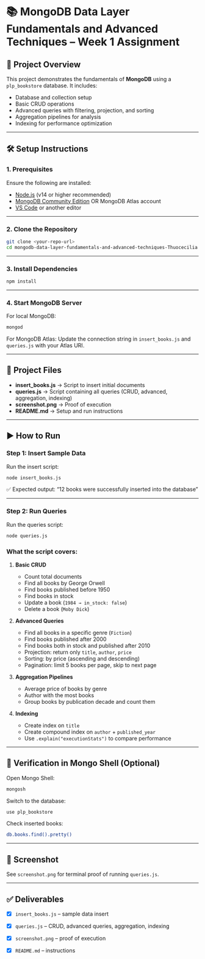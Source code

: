 # 📚 MongoDB Data Layer Fundamentals and Advanced Techniques – Week 1 Assignment

## 🚀 Project Overview

This project demonstrates the fundamentals of **MongoDB** using a `plp_bookstore` database. It includes:

* Database and collection setup
* Basic CRUD operations
* Advanced queries with filtering, projection, and sorting
* Aggregation pipelines for analysis
* Indexing for performance optimization

---

## 🛠️ Setup Instructions

### 1. Prerequisites

Ensure the following are installed:

* [Node.js](https://nodejs.org/) (v14 or higher recommended)
* [MongoDB Community Edition](https://www.mongodb.com/try/download/community) OR MongoDB Atlas account
* [VS Code](https://code.visualstudio.com/) or another editor

---

### 2. Clone the Repository

```bash
git clone <your-repo-url>
cd mongodb-data-layer-fundamentals-and-advanced-techniques-Thuocecilia
```

---

### 3. Install Dependencies

```bash
npm install
```

---

### 4. Start MongoDB Server

For local MongoDB:

```bash
mongod
```

For MongoDB Atlas:
Update the connection string in `insert_books.js` and `queries.js` with your Atlas URI.

---

## 📂 Project Files

* **insert_books.js** → Script to insert initial documents
* **queries.js** → Script containing all queries (CRUD, advanced, aggregation, indexing)
* **screenshot.png** → Proof of execution
* **README.md** → Setup and run instructions

---

## ▶️ How to Run

### Step 1: Insert Sample Data

Run the insert script:

```bash
node insert_books.js
```

✅ Expected output:
“12 books were successfully inserted into the database”

---

### Step 2: Run Queries

Run the queries script:

```bash
node queries.js
```

### What the script covers:

1. **Basic CRUD**

   * Count total documents
   * Find all books by George Orwell
   * Find books published before 1950
   * Find books in stock
   * Update a book (`1984 → in_stock: false`)
   * Delete a book (`Moby Dick`)

2. **Advanced Queries**

   * Find all books in a specific genre (`Fiction`)
   * Find books published after 2000
   * Find books both in stock and published after 2010
   * Projection: return only `title`, `author`, `price`
   * Sorting: by price (ascending and descending)
   * Pagination: limit 5 books per page, skip to next page

3. **Aggregation Pipelines**

   * Average price of books by genre
   * Author with the most books
   * Group books by publication decade and count them

4. **Indexing**

   * Create index on `title`
   * Create compound index on `author` + `published_year`
   * Use `.explain("executionStats")` to compare performance

---

## 📸 Verification in Mongo Shell (Optional)

Open Mongo Shell:

```bash
mongosh
```

Switch to the database:

```bash
use plp_bookstore
```

Check inserted books:

```bash
db.books.find().pretty()
```

---

## 📸 Screenshot

See `screenshot.png` for terminal proof of running `queries.js`.

---

## ✅ Deliverables

* [x] `insert_books.js` – sample data insert
* [x] `queries.js` – CRUD, advanced queries, aggregation, indexing
* [x] `screenshot.png` – proof of execution
* [x] `README.md` – instructions

